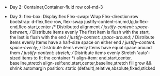 - Day 2:
  Container,Container-fluid
    row
      col-md-3
      
- Day 3:
  flex-box: 
    Display:flex
    Flex-swap: Wrap
    Flex-direction:row
    bootstrap: d-flex,flex-row, flex-swap
    justify-content-sm,md,lg,lx:flex-end,flex-start,center
      /* Distributed alignment */
    justify-content: space-between; /* Distribute items evenly
                                       The first item is flush with the start,
                                       the last is flush with the end */
    justify-content: space-around;  /* Distribute items evenly
                                       Items have a half-size space
                                       on either end */
    justify-content: space-evenly;  /* Distribute items evenly
                                       Items have equal space around them */
    justify-content: stretch;       /* Distribute items evenly
                                       Stretch 'auto'-sized items to fit
                                      the container */
    align-item: end,start,center, baseline,stretch
    align-self:end,start,center,baseline,stretch
    fill
    grow && shrink
    automargin
  position: static (default),relative,absolute,fixed,sticked
